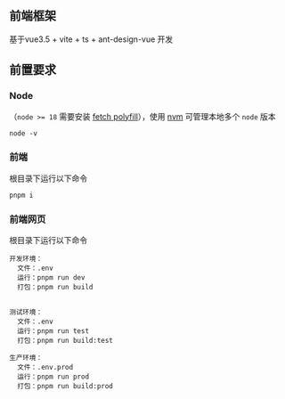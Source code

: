 
## 前端框架
基于vue3.5 + vite + ts + ant-design-vue 开发
## 前置要求

### Node

（`node >= 18` 需要安装 [fetch polyfill](https://github.com/developit/unfetch#usage-as-a-polyfill)），使用 [nvm](https://github.com/nvm-sh/nvm) 可管理本地多个 `node` 版本

```shell
node -v
```

### 前端

根目录下运行以下命令

```shell
pnpm i
```
### 前端网页

根目录下运行以下命令

```shell
开发环境：
  文件：.env
  运行：pnpm run dev
  打包：pnpm run build
```
```shell

测试环境：
  文件：.env
  运行：pnpm run test
  打包：pnpm run build:test
```
```shell
生产环境：
  文件：.env.prod
  运行：pnpm run prod
  打包：pnpm run build:prod
```
